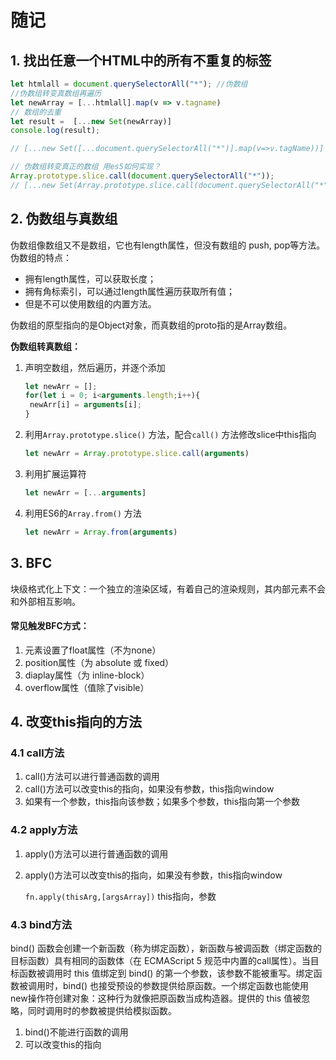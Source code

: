 # 随记

## 1. 找出任意一个HTML中的所有不重复的标签

```js
let htmlall = document.querySelectorAll("*"); //伪数组
//伪数组转变真数组再遍历
let newArray = [...htmlall].map(v => v.tagname)
// 数组的去重
let result =  [...new Set(newArray)]
console.log(result);

// [...new Set([...document.querySelectorAll("*")].map(v=>v.tagName))]

// 伪数组转变真正的数组 用es5如何实现？
Array.prototype.slice.call(document.querySelectorAll("*"));
// [...new Set(Array.prototype.slice.call(document.querySelectorAll("*")).map(v=>v.tagName))]
```

## 2. 伪数组与真数组

伪数组像数组又不是数组，它也有length属性，但没有数组的 push, pop等方法。伪数组的特点：

- 拥有length属性，可以获取长度；
- 拥有角标索引，可以通过length属性遍历获取所有值；
- 但是不可以使用数组的内置方法。

伪数组的原型指向的是Object对象，而真数组的proto指的是Array数组。

**伪数组转真数组：**

1. 声明空数组，然后遍历，并逐个添加

   ```js
   let newArr = [];
   for(let i = 0; i<arguments.length;i++){
   	newArr[i] = arguments[i];
   }
   ```

2. 利用``Array.prototype.slice()`` 方法，配合``call()`` 方法修改slice中this指向

   ```js
   let newArr = Array.prototype.slice.call(arguments)
   ```

3. 利用扩展运算符

   ```js
   let newArr = [...arguments]
   ```

4. 利用ES6的``Array.from()`` 方法

   ```js
   let newArr = Array.from(arguments)
   ```


## 3. BFC

块级格式化上下文：一个独立的渲染区域，有着自己的渲染规则，其内部元素不会和外部相互影响。

#### 常见触发BFC方式：

1. 元素设置了float属性（不为none）
2. position属性（为 absolute 或 fixed）
3. diaplay属性（为 inline-block）
4. overflow属性（值除了visible）

 

## 4. 改变this指向的方法

### 4.1 call方法

1. call()方法可以进行普通函数的调用
2. call()方法可以改变this的指向，如果没有参数，this指向window
3. 如果有一个参数，this指向该参数；如果多个参数，this指向第一个参数

### 4.2 apply方法

1. apply()方法可以进行普通函数的调用

2. apply()方法可以改变this的指向，如果没有参数，this指向window

   `fn.apply(thisArg,[argsArray])` this指向，参数

### 4.3 bind方法

bind() 函数会创建一个新函数（称为绑定函数），新函数与被调函数（绑定函数的目标函数）具有相同的函数体（在 ECMAScript 5 规范中内置的call属性）。当目标函数被调用时 this 值绑定到 bind() 的第一个参数，该参数不能被重写。绑定函数被调用时，bind() 也接受预设的参数提供给原函数。一个绑定函数也能使用new操作符创建对象：这种行为就像把原函数当成构造器。提供的 this 值被忽略，同时调用时的参数被提供给模拟函数。

1. bind()不能进行函数的调用
2. 可以改变this的指向